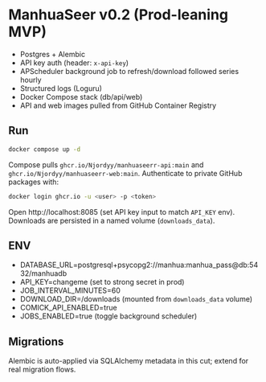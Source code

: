 # ManhuaSeer v0.2 (Prod-leaning MVP)
- Postgres + Alembic
- API key auth (header: `x-api-key`)
- APScheduler background job to refresh/download followed series hourly
- Structured logs (Loguru)
- Docker Compose stack (db/api/web)
- API and web images pulled from GitHub Container Registry

## Run
```bash
docker compose up -d
```
Compose pulls `ghcr.io/Njordyy/manhuaseerr-api:main` and `ghcr.io/Njordyy/manhuaseerr-web:main`. Authenticate to private GitHub packages with:

```bash
docker login ghcr.io -u <user> -p <token>
```

Open http://localhost:8085 (set API key input to match `API_KEY` env). Downloads are persisted in a named volume (`downloads_data`).

## ENV
- DATABASE_URL=postgresql+psycopg2://manhua:manhua_pass@db:5432/manhuadb
- API_KEY=changeme (set to strong secret in prod)
- JOB_INTERVAL_MINUTES=60
- DOWNLOAD_DIR=/downloads (mounted from `downloads_data` volume)
- COMICK_API_ENABLED=true
- JOBS_ENABLED=true (toggle background scheduler)

## Migrations
Alembic is auto-applied via SQLAlchemy metadata in this cut; extend for real migration flows.

